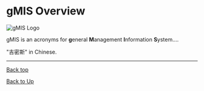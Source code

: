 
# gMIS Overview
![gMIS Logo](https://ufqi.com/dev/gmis/gmis-logo-201606.png)

gMIS is an acronyms for **g**eneral **M**anagement **I**nformation **S**ystem....

"吉密斯" in Chinese.


---
[Back top](index)

[Back to Up](../index)


<!--stackedit_data:
eyJoaXN0b3J5IjpbLTIwNDQxMDU1NDQsLTgxMzc3NzAxMyw1Mz
YwMjM1MCwtMjAyOTU1MjA0OCwtNDUyMzU4NTE0LC0xNjAxMjg4
NDQzXX0=
-->